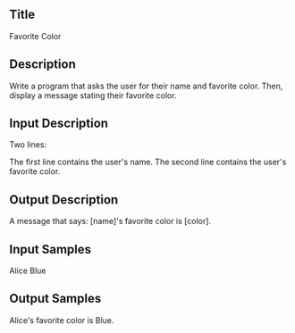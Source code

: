 ## Title
Favorite Color

## Description
Write a program that asks the user for their name and favorite color. Then, display a message stating their favorite color.

## Input Description
Two lines:

The first line contains the user's name.
The second line contains the user's favorite color.

## Output Description
A message that says:
[name]'s favorite color is [color].

## Input Samples
Alice
Blue

## Output Samples
Alice's favorite color is Blue.
